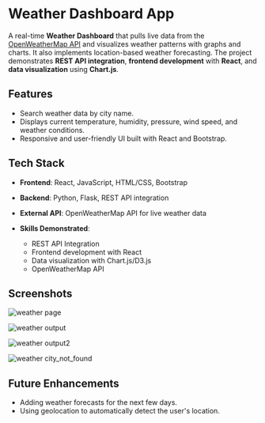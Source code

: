 # Weather Dashboard App

A real-time **Weather Dashboard** that pulls live data from the [OpenWeatherMap API](https://openweathermap.org/api) and visualizes weather patterns with graphs and charts. It also implements location-based weather forecasting. The project demonstrates **REST API integration**, **frontend development** with **React**, and **data visualization** using **Chart.js**.

## Features
- Search weather data by city name.
- Displays current temperature, humidity, pressure, wind speed, and weather conditions.
- Responsive and user-friendly UI built with React and Bootstrap.

## Tech Stack
- **Frontend**: React, JavaScript, HTML/CSS, Bootstrap
- **Backend**: Python, Flask, REST API integration
- **External API**: OpenWeatherMap API for live weather data

- **Skills Demonstrated**: 
  - REST API Integration
  - Frontend development with React
  - Data visualization with Chart.js/D3.js
  - OpenWeatherMap API

## Screenshots

![weather page](https://github.com/user-attachments/assets/d9ddcd9e-612f-4ccb-ad0d-55c69b741499)



![weather output](https://github.com/user-attachments/assets/a6bb7a3f-8341-48ce-8c0d-6eedf8772f2a)



![weather output2](https://github.com/user-attachments/assets/67d75955-c11c-4535-866b-7cae3e8b37bf)



![weather city_not_found](https://github.com/user-attachments/assets/ba21feab-ce4a-49cf-9fd2-82a1731e29b5)



## Future Enhancements
    
- Adding weather forecasts for the next few days.
- Using geolocation to automatically detect the user's location.
    











